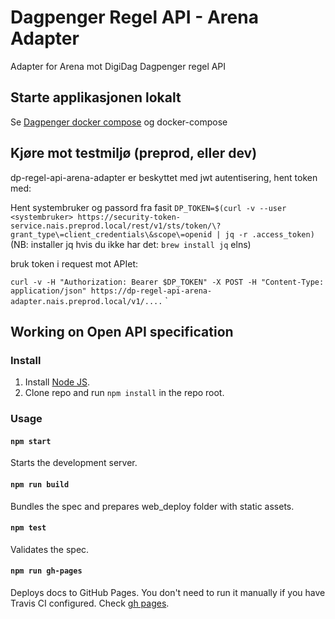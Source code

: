 # Dagpenger Regel API - Arena Adapter

Adapter for Arena mot DigiDag Dagpenger regel API



## Starte applikasjonen lokalt

Se [Dagpenger docker compose](https://github.com/navikt/dagpenger/blob/master/docker-compose/README.md) og docker-compose

## Kjøre mot testmiljø (preprod, eller dev)

dp-regel-api-arena-adapter er beskyttet med jwt autentisering, hent token med: 


Hent systembruker og passord fra fasit 
`DP_TOKEN=$(curl -v --user <systembruker> https://security-token-service.nais.preprod.local/rest/v1/sts/token/\?grant_type\=client_credentials\&scope\=openid | jq -r .access_token)`
(NB: installer jq hvis du ikke har det: `brew install jq` elns)

bruk token i request mot APIet:


`curl -v -H "Authorization: Bearer $DP_TOKEN" -X POST -H "Content-Type: application/json" https://dp-regel-api-arena-adapter.nais.preprod.local/v1/....`
`


## Working on Open API specification
### Install

1. Install [Node JS](https://nodejs.org/).
2. Clone repo and run `npm install` in the repo root.

### Usage

#### `npm start`
Starts the development server.

#### `npm run build`
Bundles the spec and prepares web_deploy folder with static assets.

#### `npm test`
Validates the spec.

#### `npm run gh-pages`
Deploys docs to GitHub Pages. You don't need to run it manually if you have Travis CI configured.
Check [gh pages](https://navikt.github.io/dp-regel-api-arena-adapter/). 
